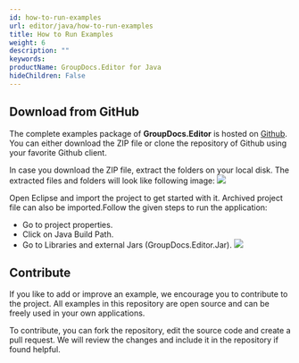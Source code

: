 ```yaml
---
id: how-to-run-examples
url: editor/java/how-to-run-examples
title: How to Run Examples
weight: 6
description: ""
keywords: 
productName: GroupDocs.Editor for Java
hideChildren: False
---
```

## Download from GitHub

The complete examples package of **GroupDocs.Editor** is hosted on [Github](https://github.com/groupdocs-editor/GroupDocs.Editor-for-Java). You can either download the ZIP file or clone the repository of Github using your favorite Github client.

In case you download the ZIP file, extract the folders on your local disk. The extracted files and folders will look like following image:
![](https://github.com/groupdocs-editor/GroupDocs.Editor-for-Java/blob/master/Examples/Data/Screenshots/folder.JPG?raw=true)  

Open Eclipse and import the project to get started with it. Archived project file can also be imported.Follow the given steps to run the application:
*   Go to project properties.
*   Click on Java Build Path.
*   Go to Libraries and external Jars (GroupDocs.Editor.Jar).
![](https://github.com/groupdocs-editor/GroupDocs.Editor-for-Java/blob/master/Examples/Data/Screenshots/eclipse.JPG?raw=true)

## Contribute

If you like to add or improve an example, we encourage you to contribute to the project. All examples in this repository are open source and can be freely used in your own applications.

To contribute, you can fork the repository, edit the source code and create a pull request. We will review the changes and include it in the repository if found helpful.
